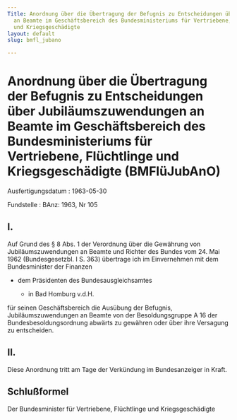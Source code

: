 ```yaml
---
Title: Anordnung über die Übertragung der Befugnis zu Entscheidungen über Jubiläumszuwendungen
  an Beamte im Geschäftsbereich des Bundesministeriums für Vertriebene, Flüchtlinge
  und Kriegsgeschädigte
layout: default
slug: bmfl_jubano

---
```


# Anordnung über die Übertragung der Befugnis zu Entscheidungen über Jubiläumszuwendungen an Beamte im Geschäftsbereich des Bundesministeriums für Vertriebene, Flüchtlinge und Kriegsgeschädigte (BMFlüJubAnO)

Ausfertigungsdatum
:   1963-05-30

Fundstelle
:   BAnz: 1963, Nr 105



## I.

Auf Grund des § 8 Abs. 1 der Verordnung über die Gewährung von
Jubiläumszuwendungen an Beamte und Richter des Bundes vom 24. Mai 1962
(Bundesgesetzbl. I S. 363) übertrage ich im Einvernehmen mit dem
Bundesminister der Finanzen

*   dem Präsidenten des Bundesausgleichsamtes

    *   in Bad Homburg v.d.H.






für seinen Geschäftsbereich die Ausübung der Befugnis,
Jubiläumszuwendungen an Beamte von der Besoldungsgruppe A 16 der
Bundesbesoldungsordnung abwärts zu gewähren oder über ihre Versagung
zu entscheiden.


## II.

Diese Anordnung tritt am Tage der Verkündung im Bundesanzeiger in
Kraft.


## Schlußformel

Der Bundesminister für Vertriebene, Flüchtlinge und Kriegsgeschädigte

